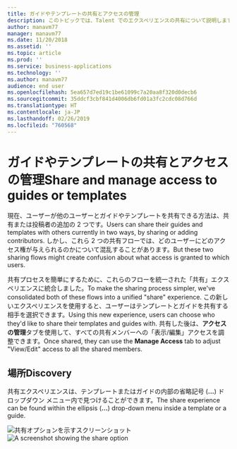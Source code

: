 ```yaml
---
title: ガイドやテンプレートの共有とアクセスの管理
description: このトピックでは、Talent でのエクスペリエンスの共有について説明します。
author: manavm77
manager: manavm77
ms.date: 11/20/2018
ms.assetid: ''
ms.topic: article
ms.prod: ''
ms.service: business-applications
ms.technology: ''
ms.author: manavm77
audience: end user
ms.openlocfilehash: 5ea657d7ed19c1be61099c7a20aa8f320d0decb6
ms.sourcegitcommit: 35ddcf3cbf841d4006db6fd01a3fc2cdc08d766d
ms.translationtype: HT
ms.contentlocale: ja-JP
ms.lasthandoff: 02/26/2019
ms.locfileid: "760568"
---
```

#  <a name="share-and-manage-access-to-guides-or-templates"></a><span data-ttu-id="b7a9a-103">ガイドやテンプレートの共有とアクセスの管理</span><span class="sxs-lookup"><span data-stu-id="b7a9a-103">Share and manage access to guides or templates</span></span>






<span data-ttu-id="b7a9a-104">現在、ユーザーが他のユーザーとガイドやテンプレートを共有できる方法は、共有または投稿者の追加の 2 つです。</span><span class="sxs-lookup"><span data-stu-id="b7a9a-104">Users can share their guides and templates with others currently in two ways, by sharing or adding contributors.</span></span> <span data-ttu-id="b7a9a-105">しかし、これら 2 つの共有フローでは、どのユーザーにどのアクセス権が与えられるのかについて混乱することがあります。</span><span class="sxs-lookup"><span data-stu-id="b7a9a-105">But these two sharing flows might create confusion about what access is granted to which users.</span></span> 

<span data-ttu-id="b7a9a-106">共有プロセスを簡単にするために、これらのフローを統一された「共有」エクスペリエンスに統合しました。</span><span class="sxs-lookup"><span data-stu-id="b7a9a-106">To make the sharing process simpler, we've consolidated both of these flows into a unified "share" experience.</span></span> <span data-ttu-id="b7a9a-107">この新しいエクスペリエンスを使用すると、ユーザーはテンプレートとガイドを共有する相手を選択できます。</span><span class="sxs-lookup"><span data-stu-id="b7a9a-107">Using this new experience, users can choose who they'd like to share their templates and guides with.</span></span> <span data-ttu-id="b7a9a-108">共有した後は、**アクセスの管理**タブを使用して、すべての共有メンバーへの「表示/編集」アクセスを調整できます。</span><span class="sxs-lookup"><span data-stu-id="b7a9a-108">Once shared, they can use the **Manage Access** tab to adjust "View/Edit" access to all the shared members.</span></span>

## <a name="discovery"></a><span data-ttu-id="b7a9a-109">場所</span><span class="sxs-lookup"><span data-stu-id="b7a9a-109">Discovery</span></span>

<span data-ttu-id="b7a9a-110">共有エクスペリエンスは、テンプレートまたはガイドの内部の省略記号 (**…**) ドロップダウン メニュー内で見つけることができます。</span><span class="sxs-lookup"><span data-stu-id="b7a9a-110">The share experience can be found within the ellipsis (**…**) drop-down menu inside a template or a guide.</span></span>

<span data-ttu-id="b7a9a-111">![共有オプションを示すスクリーンショット](../media/share.png "共有オプションを示すスクリーンショット")</span><span class="sxs-lookup"><span data-stu-id="b7a9a-111">![A screenshot showing the share option](../media/share.png "A screenshot showing the share option")</span></span>

<!--
## Who uses this feature
All customers
## License required
Talent license 
## Development status
In development
## Target timeframe
* General Availability: November 19th
-->
